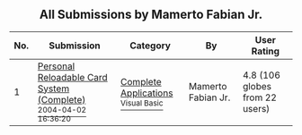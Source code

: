 ﻿<div align="center">

## All Submissions by Mamerto Fabian Jr\.

</div>

No.  | Submission | Category | By   | User Rating
---- | ---------- | -------- | ---- | -----------
1 | [Personal Reloadable Card System \(Complete\)<br /><sup>2004-04-02 16:36:20</sup>](https://github.com/Planet-Source-Code/mamerto-fabian-jr-personal-reloadable-card-system-complete__1-53551) | [Complete Applications<br /><sup>Visual Basic</sup>](../ByCategory/complete-applications__1-27.md) | Mamerto Fabian Jr\. | 4.8 (106 globes from 22 users)
